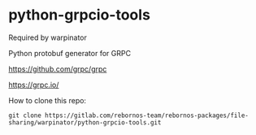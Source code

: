 # python-grpcio-tools

Required by warpinator

Python protobuf generator for GRPC

https://github.com/grpc/grpc

https://grpc.io/

How to clone this repo:

```
git clone https://gitlab.com/rebornos-team/rebornos-packages/file-sharing/warpinator/python-grpcio-tools.git
```

